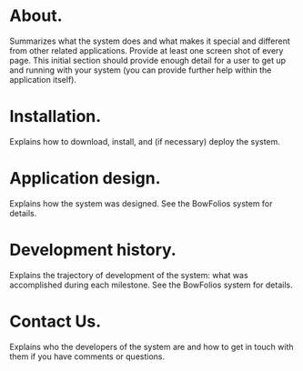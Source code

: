 # About.

Summarizes what the system does and what makes it special and different from other related applications. Provide at least one screen shot of every page. This initial section should provide enough detail for a user to get up and running with your system (you can provide further help within the application itself).

# Installation. 

Explains how to download, install, and (if necessary) deploy the system.

# Application design. 

Explains how the system was designed. See the BowFolios system for details.

# Development history.

Explains the trajectory of development of the system: what was accomplished during each milestone. See the BowFolios system for details.

# Contact Us. 

Explains who the developers of the system are and how to get in touch with them if you have comments or questions.
